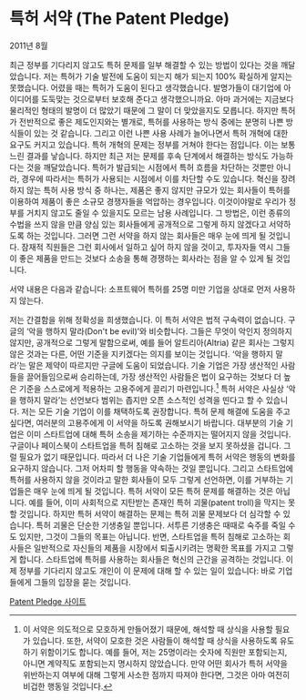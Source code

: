 # 특허 서약 (The Patent Pledge)

2011년 8월

최근 정부를 기다리지 않고도 특허 문제를 일부 해결할 수 있는 방법이 있다는 것을 깨달았습니다.
저는 특허가 기술 발전에 도움이 되는지 해가 되는지 100% 확실하게 알지는 못했습니다. 어렸을 때는 특허가 도움이 된다고 생각했습니다. 발명가들이 대기업에 아이디어를 도둑맞는 것으로부터 보호해 준다고 생각했으니까요. 아마 과거에는 지금보다 물리적인 형태의 발명이 더 많았기 때문에 그 말이 더 맞았을지도 모릅니다. 하지만 특허가 전반적으로 좋은 제도인지와는 별개로, 특허를 사용하는 방식 중에는 분명히 나쁜 방식들이 있는 것 같습니다. 그리고 이런 나쁜 사용 사례가 늘어나면서 특허 개혁에 대한 요구도 커지고 있습니다.
특허 개혁의 문제는 정부를 거쳐야 한다는 점입니다. 이는 보통 느린 결과를 낳습니다. 하지만 최근 저는 문제를 후속 단계에서 해결하는 방식도 가능하다는 것을 깨달았습니다. 특허가 발급되는 시점에서 특허 흐름을 차단하는 것뿐만 아니라, 경우에 따라서는 특허가 사용되는 시점에서 이를 차단할 수도 있습니다.
혁신을 장려하지 않는 특허 사용 방식 중 하나는, 제품은 좋지 않지만 규모가 있는 회사들이 특허를 이용하여 제품이 좋은 소규모 경쟁자들을 억압하는 경우입니다. 이것이야말로 우리가 정부를 거치지 않고도 줄일 수 있을지도 모르는 남용 사례입니다.
그 방법은, 이런 종류의 수법을 쓰지 않을 만큼 양심 있는 회사들에게 공개적으로 그렇게 하지 않겠다고 서약하도록 하는 것입니다. 그러면 그런 서약을 하지 않는 회사들은 매우 눈에 띄게 될 것입니다. 잠재적 직원들은 그런 회사에서 일하고 싶어 하지 않을 것이고, 투자자들 역시 그들이 좋은 제품을 만드는 것보다 소송을 통해 경쟁하는 회사라는 점을 알 수 있게 될 것입니다.

서약 내용은 다음과 같습니다:
소프트웨어 특허를 25명 미만 기업을 상대로 먼저 사용하지 않는다.

저는 간결함을 위해 정확성을 희생했습니다. 이 특허 서약은 법적 구속력이 없습니다. 구글의 ‘악을 행하지 말라(Don't be evil)’와 비슷합니다. 그들은 무엇이 악인지 정의하지 않지만, 공개적으로 그렇게 말함으로써, 예를 들어 알트리아(Altria) 같은 회사는 그렇지 않은 것과는 다른, 어떤 기준을 지키겠다는 의지를 보이는 것입니다. ‘악을 행하지 말라’는 말은 제약이 따르지만 구글에 도움이 되었습니다. 기술 기업은 가장 생산적인 사람들을 끌어들임으로써 승리하는데, 가장 생산적인 사람들은 법이 요구하는 것보다 더 높은 기준을 스스로에게 적용하는 고용주에게 끌리기 마련입니다.[^1]
특허 서약은 사실상 ‘악을 행하지 말라’는 선언보다 범위는 좁지만 오픈 소스적인 성격을 띤다고 할 수 있습니다. 저는 모든 기술 기업이 이를 채택하도록 권장합니다. 특허 문제 해결에 도움을 주고 싶다면, 여러분의 고용주에게 이 서약을 하도록 권해보시기 바랍니다.
대부분의 기술 기업은 이미 스타트업에 대해 특허 소송을 제기하는 수준까지는 떨어지지 않을 것입니다. 구글이나 페이스북이 스타트업을 특허 침해로 고소하는 것을 보지 못하셨을 겁니다. 그럴 필요가 없기 때문입니다. 따라서 더 나은 기술 기업들에게 특허 서약은 행동의 변화를 요구하지 않습니다. 그저 어차피 할 행동을 약속하는 것일 뿐입니다. 그리고 스타트업에 특허를 사용하지 않을 것이라고 말한 회사들이 모두 그렇게 선언하면, 이를 거부하는 기업들은 매우 눈에 띄게 될 것입니다.
특허 서약이 모든 특허 문제를 해결하는 것은 아닙니다. 예를 들어, 이미 사회적으로 지탄받는 존재인 특허 괴물(patent troll)을 막지는 못할 것입니다. 하지만 특허 서약이 해결하는 문제는 특허 괴물 문제보다 더 심각할 수 있습니다. 특허 괴물은 단순한 기생충일 뿐입니다. 서투른 기생충은 때때로 숙주를 죽일 수도 있지만, 그것이 그들의 목표는 아닙니다. 반면, 스타트업을 특허 침해로 고소하는 회사들은 일반적으로 자신들의 제품을 시장에서 퇴출시키려는 명확한 목표를 가지고 그렇게 합니다.
스타트업에 특허를 사용하는 회사들은 혁신의 근간을 공격하는 것입니다. 이제 정부를 기다리지 않고도 개인이 이 문제에 대해 할 수 있는 일이 있습니다: 바로 기업들에게 그들의 입장을 묻는 것입니다.

[Patent Pledge 사이트](http://thepatentpledge.org/)

[^1]: 이 서약은 의도적으로 모호하게 만들어졌기 때문에, 해석할 때 상식을 사용할 필요가 있습니다. 또한, 서약이 모호한 것은 사람들이 해석할 때 상식을 사용하도록 유도하기 위함이기도 합니다. 예를 들어, 저는 25명이라는 숫자에 직원만 포함되는지, 아니면 계약직도 포함되는지 명시하지 않았습니다. 만약 어떤 회사가 특허 서약을 위반하는지 여부에 대해 그렇게 사소한 점까지 따져야 한다면, 그것은 아마 여전히 비겁한 행동일 것입니다.